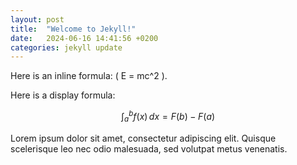 ```yaml
---
layout: post
title:  "Welcome to Jekyll!"
date:   2024-06-16 14:41:56 +0200
categories: jekyll update
---
```

Here is an inline formula: \( E = mc^2 \).

Here is a display formula:

$$
\int_{a}^{b} f(x) \, dx = F(b) - F(a)
$$

Lorem ipsum dolor sit amet, consectetur adipiscing elit. Quisque scelerisque leo nec odio malesuada, sed volutpat metus venenatis.